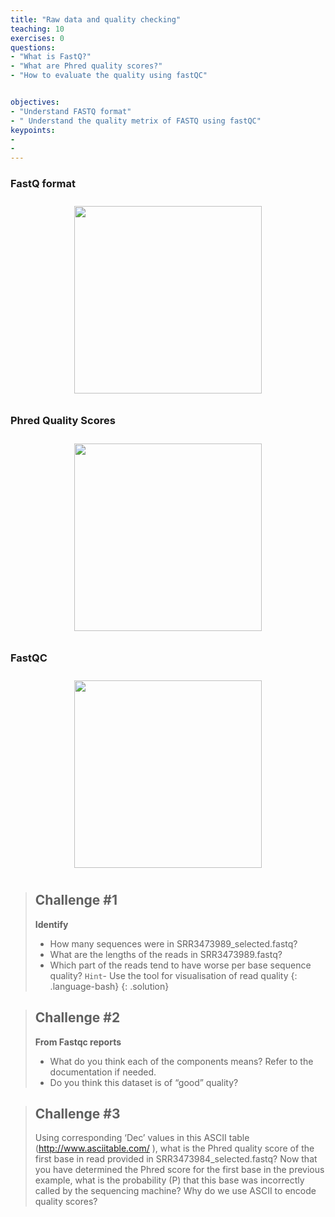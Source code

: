 ```yaml
---
title: "Raw data and quality checking"
teaching: 10
exercises: 0
questions:
- "What is FastQ?"
- "What are Phred quality scores?"
- "How to evaluate the quality using fastQC"


objectives:
- "Understand FASTQ format"
- " Understand the quality metrix of FASTQ using fastQC"
keypoints:
- 
- 
---
```


### FastQ format
<p align="center">
  <img src="{{ page.root }}/fig/fastq_format.jpg" style="margin:10px;height:300px"/>
</p>

### Phred Quality Scores

<p align="center">
  <img src="{{ page.root }}/fig/Phred_quality.png" style="margin:10px;height:300px"/>
</p>


### FastQC
<p align="center">
  <img src="{{ page.root }}/fig/fastqQC.png" style="margin:10px;height:300px"/>
</p>


> ## Challenge #1
> __Identify__
>
> - How many sequences were in SRR3473989_selected.fastq?
> - What are the lengths of the reads in SRR3473989.fastq?
> - Which part of the reads tend to have worse per base sequence quality? `Hint`- Use the tool for visualisation of read quality 
> {: .language-bash}
{: .solution}

> ## Challenge #2
> 
> __From Fastqc reports__
> - What do you think each of the components means? Refer to the documentation if needed.
> - Do you think this dataset is of “good” quality? 


> ## Challenge #3
> Using corresponding ‘Dec’ values in this ASCII table (http://www.asciitable.com/ ), what is the Phred quality score of the first base in read provided in SRR3473984_selected.fastq?
> Now that you have determined the Phred score for the first base in the previous example, what is the probability (P) that this base was incorrectly called by the sequencing machine?
> Why do we use ASCII to encode quality scores?

